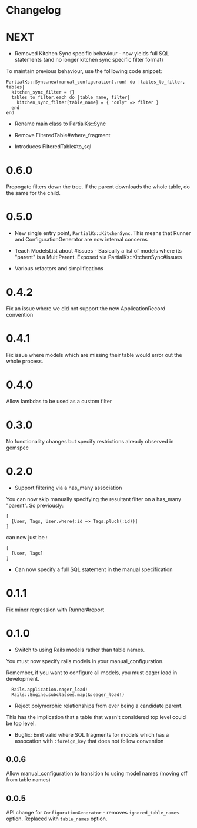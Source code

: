 # Changelog

# NEXT

* Removed Kitchen Sync specific behaviour - now yields full SQL statements (and no longer kitchen sync specific filter format)

To maintain previous behaviour, use the folllowing code snippet:

```
PartialKs::Sync.new(manual_configuration).run! do |tables_to_filter, tables|
  kitchen_sync_filter = {}
  tables_to_filter.each do |table_name, filter|
    kitchen_sync_filter[table_name] = { "only" => filter }
  end
end
```

* Rename main class to PartialKs::Sync

* Remove FilteredTable#where_fragment

* Introduces FilteredTable#to_sql

# 0.6.0

Propogate filters down the tree. If the parent downloads the whole table, do the same for the child.

# 0.5.0

* New single entry point, `PartialKs::KitchenSync`. This means that Runner and ConfigurationGenerator are now internal concerns

* Teach ModelsList about #issues - Basically a list of models where its "parent" is a MultiParent. Exposed via PartialKs::KitchenSync#issues

* Various refactors and simplifications

# 0.4.2

Fix an issue where we did not support the new ApplicationRecord convention

# 0.4.1

Fix issue where models which are missing their table would error out the whole process.

# 0.4.0

Allow lambdas to be used as a custom filter

# 0.3.0

No functionality changes but specify restrictions already observed in gemspec

# 0.2.0

* Support filtering via a has_many association

You can now skip manually specifying the resultant filter on a has_many "parent". So previously:

```
[
  [User, Tags, User.where(:id => Tags.pluck(:id))]
]
```

can now just be :

```
[
  [User, Tags]
]
```

* Can now specify a full SQL statement in the manual specification


# 0.1.1

Fix minor regression with Runner#report

# 0.1.0

* Switch to using Rails models rather than table names.

You must now specify rails models in your manual_configuration.

Remember, if you want to configure all models, you must eager load in development.

```
  Rails.application.eager_load!
  Rails::Engine.subclasses.map(&:eager_load!)
```

* Reject polymorphic relationships from ever being a candidate parent.

This has the implication that a table that wasn't considered top level could be
top level.

* Bugfix: Emit valid where SQL fragments for models which has a assocation with `:foreign_key`
that does not follow convention

## 0.0.6

Allow manual_configuration to transition to using model names (moving off from table names)

## 0.0.5

API change for `ConfigurationGenerator` - removes `ignored_table_names` option.
Replaced with `table_names` option.
